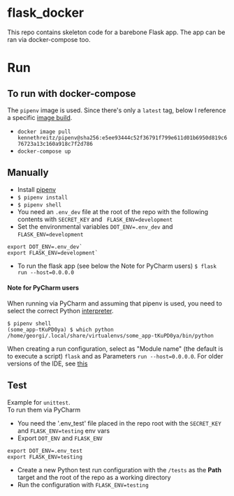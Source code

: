# flask_docker
This repo contains skeleton code for a barebone Flask app. The app can be ran via docker-compose too.

# Run
## To run with docker-compose
The `pipenv` image is used. Since there's only a `latest` tag, below I reference a specific [image build](https://hub.docker.com/r/kennethreitz/pipenv/builds/btyyzsg7po9kakddpc2lsrm/).
* `docker image pull kennethreitz/pipenv@sha256:e5ee93444c52f36791f799e611d01b6950d819c676723a13c160a918c7f2d786`
* `docker-compose up`
## Manually
* Install [pipenv](https://github.com/pypa/pipenv#installation)
* `$ pipenv install`
* `$ pipenv shell`
* You need an `.env_dev` file at the root of the repo with the following contents with `SECRET_KEY` and ` FLASK_ENV=development`  
* Set the environmental variables `DOT_ENV=.env_dev` and `FLASK_ENV=development` 
```
export DOT_ENV=.env_dev`
export FLASK_ENV=development`
```
* To run the flask app (see below the Note for PyCharm users)
`$ flask run --host=0.0.0.0`

#### Note for PyCharm users
When running via PyCharm and assuming that pipenv is used, you need to select the correct Python [interpreter](https://www.jetbrains.com/help/pycharm/configuring-language-interpreter.html).
```
$ pipenv shell
(some_app-tKuPD0ya) $ which python
/home/georgi/.local/share/virtualenvs/some_app-tKuPD0ya/bin/python
```

When creating a run configuration, select as "Module name" (the default is to execute a script) `flask` and as Parameters `run --host=0.0.0.0`. For older versions of the IDE, see [this](https://stackoverflow.com/questions/22081065/create-a-pycharm-configuration-that-runs-a-module-a-la-python-m-foo)

## Test
Example for `unittest`.  
To run them via PyCharm
* You need the '.env_test' file placed in the repo root with the `SECRET_KEY` and `FLASK_ENV=testing` env vars  
* Export `DOT_ENV` and `FLASK_ENV`  
```
export DOT_ENV=.env_test
export FLASK_ENV=testing
```
* Create a new Python test run configuration with the `/tests` as the __Path__ target and the root of the repo as a working directory
* Run the configuration with `FLASK_ENV=testing`